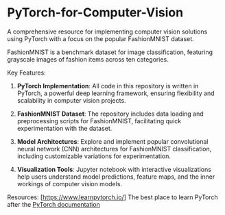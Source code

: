 # PyTorch-for-Computer-Vision
 A comprehensive resource for implementing computer vision solutions using PyTorch with a focus on the popular FashionMNIST dataset.



FashionMNIST is a benchmark dataset for image classification, featuring grayscale images of fashion items across ten categories. 


Key Features:

1. **PyTorch Implementation**: All code in this repository is written in PyTorch, a powerful deep learning framework, ensuring flexibility and scalability in computer vision projects.

2. **FashionMNIST Dataset**: The repository includes data loading and preprocessing scripts for FashionMNIST, facilitating quick experimentation with the dataset.
   
3. **Model Architectures**: Explore and implement popular convolutional neural network (CNN) architectures for FashionMNIST classification, including customizable variations for experimentation.

4. **Visualization Tools**: Jupyter notebook with interactive visualizations help users understand model predictions, feature maps, and the inner workings of computer vision models.


Resources: [https://www.learnpytorch.io/] The best place to learn PyTorch after the <a href="https://pytorch.org/docs/stable/index.html">PyTorch documentation </a>
